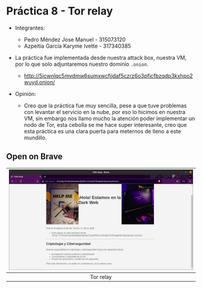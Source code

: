 # Práctica 8 - Tor relay

* Integrantes:
	- Pedro Méndez Jose Manuel - 315073120
	- Azpeitia García Karyme Ivette - 317340385

* La práctica fue implementada desde nuestra attack box, nuestra VM, por lo que solo adjuntaremos nuestro dominio `.onion`.
	- http://5icwnlqc5mvdmw6sumxwcfjjdaf5czrz6o3pficfbzqdp3kxhpo2wuyd.onion/

* Opinión:
	- Creo que la práctica fue muy sencilla, pese a que tuve problemas con levantar el servicio en la nube, por eso lo hicimos en nuestra VM, sin embargo nos llamo mucho la atención poder implementar un nodo de Tor,  esta cebolla se me hace super interesante, creo que esta práctica es una clara puerta para meternos de lleno a este mundillo.

## Open on Brave

| ![](img/TOR-relay.png) |
|:----------------------:|
| Tor relay 			 |